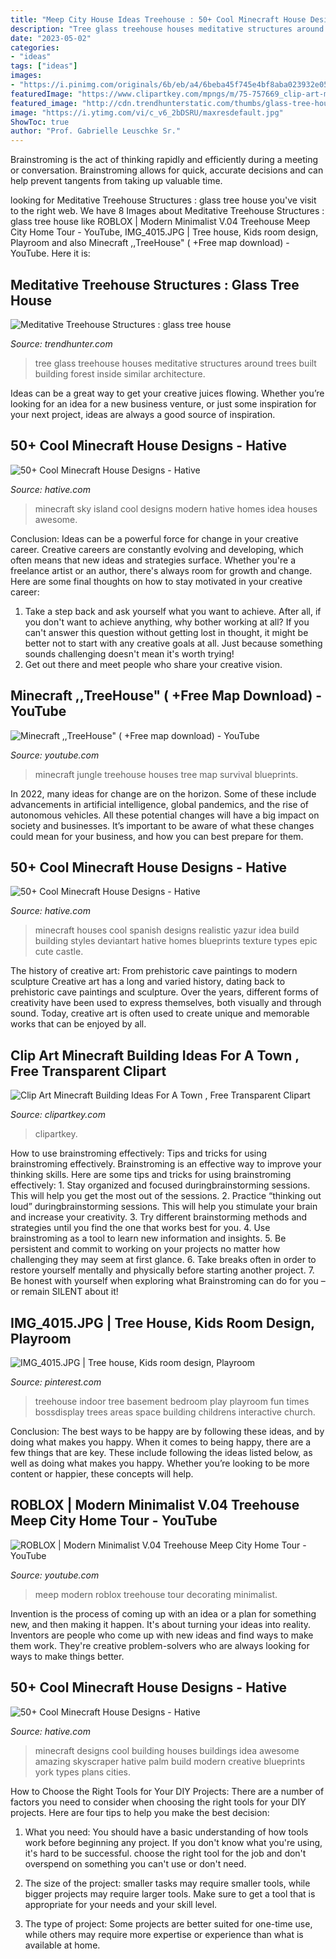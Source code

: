 ```yaml
---
title: "Meep City House Ideas Treehouse : 50+ Cool Minecraft House Designs"
description: "Tree glass treehouse houses meditative structures around trees built building forest inside similar architecture"
date: "2023-05-02"
categories:
- "ideas"
tags: ["ideas"]
images:
- "https://i.pinimg.com/originals/6b/eb/a4/6beba45f745e4bf8aba023932e054b21.jpg"
featuredImage: "https://www.clipartkey.com/mpngs/m/75-757669_clip-art-minecraft-building-ideas-for-a-town.png"
featured_image: "http://cdn.trendhunterstatic.com/thumbs/glass-tree-house.jpeg"
image: "https://i.ytimg.com/vi/c_v6_2bDSRU/maxresdefault.jpg"
ShowToc: true
author: "Prof. Gabrielle Leuschke Sr."
---
```



Brainstroming is the act of thinking rapidly and efficiently during a meeting or conversation. Brainstroming allows for quick, accurate decisions and can help prevent tangents from taking up valuable time.

	

		
looking for Meditative Treehouse Structures : glass tree house you've visit to the right web. We have 8 Images about Meditative Treehouse Structures : glass tree house like ROBLOX | Modern Minimalist V.04 Treehouse Meep City Home Tour - YouTube, IMG_4015.JPG | Tree house, Kids room design, Playroom and also Minecraft ,,TreeHouse&quot; ( +Free map download) - YouTube. Here it is:
		
    
## Meditative Treehouse Structures : Glass Tree House

<img loading=lazy src="http://cdn.trendhunterstatic.com/thumbs/glass-tree-house.jpeg" onerror="this.onerror=null;this.src='https://tse2.mm.bing.net/th?id=OIP.jvBShRPwob11g4fQQfvijwHaGR&amp;pid=15.1';" alt="Meditative Treehouse Structures : glass tree house">

_Source: trendhunter.com_

>tree glass treehouse houses meditative structures around trees built building forest inside similar architecture. 

	

Ideas can be a great way to get your creative juices flowing. Whether you’re looking for an idea for a new business venture, or just some inspiration for your next project, ideas are always a good source of inspiration.

    
## 50+ Cool Minecraft House Designs - Hative

<img loading=lazy src="https://hative.com/wp-content/uploads/2014/02/minecraft-houses/minecraft-sky-island-27.jpg" onerror="this.onerror=null;this.src='https://tse4.mm.bing.net/th?id=OIP.RskuuKUZzzArnnnZg6IT0QHaEP&amp;pid=15.1';" alt="50+ Cool Minecraft House Designs - Hative">

_Source: hative.com_

>minecraft sky island cool designs modern hative homes idea houses awesome. 

	

Conclusion: Ideas can be a powerful force for change in your creative career.
Creative careers are constantly evolving and developing, which often means that new ideas and strategies surface. Whether you're a freelance artist or an author, there's always room for growth and change. Here are some final thoughts on how to stay motivated in your creative career:
1) Take a step back and ask yourself what you want to achieve. After all, if you don't want to achieve anything, why bother working at all? If you can't answer this question without getting lost in thought, it might be better not to start with any creative goals at all. Just because something sounds challenging doesn't mean it's worth trying!
2) Get out there and meet people who share your creative vision.

    
## Minecraft ,,TreeHouse&quot; ( +Free Map Download) - YouTube

<img loading=lazy src="http://i.ytimg.com/vi/ayTxqnRnJRk/maxresdefault.jpg" onerror="this.onerror=null;this.src='https://tse3.mm.bing.net/th?id=OIP.8HOdASPTBfCc8i6FmE1kQwHaEK&amp;pid=15.1';" alt="Minecraft ,,TreeHouse&quot; ( +Free map download) - YouTube">

_Source: youtube.com_

>minecraft jungle treehouse houses tree map survival blueprints. 

	

In 2022, many ideas for change are on the horizon. Some of these include advancements in artificial intelligence, global pandemics, and the rise of autonomous vehicles. All these potential changes will have a big impact on society and businesses. It’s important to be aware of what these changes could mean for your business, and how you can best prepare for them.

    
## 50+ Cool Minecraft House Designs - Hative

<img loading=lazy src="https://hative.com/wp-content/uploads/2014/02/minecraft-houses/spanish-house-idea-19.jpg" onerror="this.onerror=null;this.src='https://tse2.mm.bing.net/th?id=OIP.Yn_ZFEbbg7cg8Y6uheUVJwHaEL&amp;pid=15.1';" alt="50+ Cool Minecraft House Designs - Hative">

_Source: hative.com_

>minecraft houses cool spanish designs realistic yazur idea build building styles deviantart hative homes blueprints texture types epic cute castle. 

	

The history of creative art: From prehistoric cave paintings to modern sculpture
Creative art has a long and varied history, dating back to prehistoric cave paintings and sculpture. Over the years, different forms of creativity have been used to express themselves, both visually and through sound. Today, creative art is often used to create unique and memorable works that can be enjoyed by all.

    
## Clip Art Minecraft Building Ideas For A Town , Free Transparent Clipart

<img loading=lazy src="https://www.clipartkey.com/mpngs/m/75-757669_clip-art-minecraft-building-ideas-for-a-town.png" onerror="this.onerror=null;this.src='https://tse4.mm.bing.net/th?id=OIP.egEaG-EohUtKkFzIlhPUvwHaGt&amp;pid=15.1';" alt="Clip Art Minecraft Building Ideas For A Town , Free Transparent Clipart">

_Source: clipartkey.com_

>clipartkey. 

	

How to use brainstroming effectively: Tips and tricks for using brainstroming effectively.
Brainstroming is an effective way to improve your thinking skills. Here are some tips and tricks for using brainstroming effectively: 1. Stay organized and focused duringbrainstorming sessions. This will help you get the most out of the sessions. 2. Practice “thinking out loud” duringbrainstorming sessions. This will help you stimulate your brain and increase your creativity. 3. Try different brainstorming methods and strategies until you find the one that works best for you. 4. Use brainstroming as a tool to learn new information and insights. 5. Be persistent and commit to working on your projects no matter how challenging they may seem at first glance. 6. Take breaks often in order to restore yourself mentally and physically before starting another project. 7. Be honest with yourself when exploring what Brainstroming can do for you – or remain SILENT about it!

    
## IMG_4015.JPG | Tree House, Kids Room Design, Playroom

<img loading=lazy src="https://i.pinimg.com/originals/6b/eb/a4/6beba45f745e4bf8aba023932e054b21.jpg" onerror="this.onerror=null;this.src='https://tse1.mm.bing.net/th?id=OIP.-Evf7cugTLDMgTqGqK_EvQHaE8&amp;pid=15.1';" alt="IMG_4015.JPG | Tree house, Kids room design, Playroom">

_Source: pinterest.com_

>treehouse indoor tree basement bedroom play playroom fun times bossdisplay trees areas space building childrens interactive church. 

	

Conclusion: The best ways to be happy are by following these ideas, and by doing what makes you happy.
When it comes to being happy, there are a few things that are key. These include following the ideas listed below, as well as doing what makes you happy. Whether you’re looking to be more content or happier, these concepts will help.

    
## ROBLOX | Modern Minimalist V.04 Treehouse Meep City Home Tour - YouTube

<img loading=lazy src="https://i.ytimg.com/vi/c_v6_2bDSRU/maxresdefault.jpg" onerror="this.onerror=null;this.src='https://tse1.mm.bing.net/th?id=OIP.x9pAw2G7iItU8z8n5a6dmQHaEK&amp;pid=15.1';" alt="ROBLOX | Modern Minimalist V.04 Treehouse Meep City Home Tour - YouTube">

_Source: youtube.com_

>meep modern roblox treehouse tour decorating minimalist. 

	

Invention is the process of coming up with an idea or a plan for something new, and then making it happen. It's about turning your ideas into reality. Inventors are people who come up with new ideas and find ways to make them work. They're creative problem-solvers who are always looking for ways to make things better.

    
## 50+ Cool Minecraft House Designs - Hative

<img loading=lazy src="https://hative.com/wp-content/uploads/2014/02/minecraft-houses/palm-building-idea-20.jpg" onerror="this.onerror=null;this.src='https://tse1.mm.bing.net/th?id=OIP.fGz7EkZUkCNCqWKfi8NMNQHaFj&amp;pid=15.1';" alt="50+ Cool Minecraft House Designs - Hative">

_Source: hative.com_

>minecraft designs cool building houses buildings idea awesome amazing skyscraper hative palm build modern creative blueprints york types plans cities. 

	

How to Choose the Right Tools for Your DIY Projects:
There are a number of factors you need to consider when choosing the right tools for your DIY projects. Here are four tips to help you make the best decision:
1. What you need: You should have a basic understanding of how tools work before beginning any project. If you don't know what you're using, it's hard to be successful. choose the right tool for the job and don't overspend on something you can't use or don't need.

2. The size of the project: smaller tasks may require smaller tools, while bigger projects may require larger tools. Make sure to get a tool that is appropriate for your needs and your skill level.

3. The type of project: Some projects are better suited for one-time use, while others may require more expertise or experience than what is available at home.

